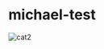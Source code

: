 # michael-test
![cat2](https://user-images.githubusercontent.com/25141715/233725943-cb5c818e-6cb5-471b-baa4-700ab2c3736d.jpg)
